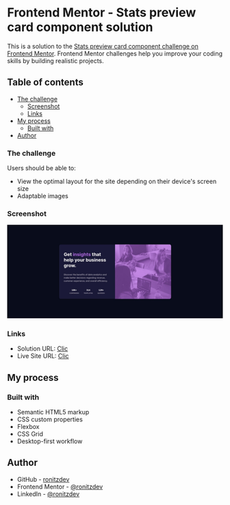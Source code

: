 # Frontend Mentor - Stats preview card component solution

This is a solution to the [Stats preview card component challenge on Frontend Mentor](https://www.frontendmentor.io/challenges/stats-preview-card-component-8JqbgoU62). Frontend Mentor challenges help you improve your coding skills by building realistic projects.

## Table of contents

- [The challenge](#the-challenge)
  - [Screenshot](#screenshot)
  - [Links](#links)
- [My process](#my-process)
  - [Built with](#built-with)
- [Author](#author)

### The challenge

Users should be able to:

- View the optimal layout for the site depending on their device's screen size
- Adaptable images

### Screenshot

![Screenshoot](/images/screenshot.jpeg)

### Links

- Solution URL: [Clic](https://stats-preview-ronitzdev.netlify.app/)
- Live Site URL: [Clic](https://stats-preview-ronitzdev.netlify.app/)

## My process

### Built with

- Semantic HTML5 markup
- CSS custom properties
- Flexbox
- CSS Grid
- Desktop-first workflow

## Author

- GitHub - [ronitzdev](https://github.com/ronitzdev)
- Frontend Mentor - [@ronitzdev](https://www.frontendmentor.io/profile/ronitzdev)
- LinkedIn - [@ronitzdev](https://www.linkedin.com/in/ronitzdev/)
